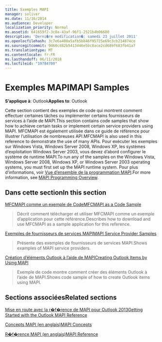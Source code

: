 ```yaml
---
title: Exemples MAPI
manager: soliver
ms.date: 11/16/2014
ms.audience: Developer
localization_priority: Normal
ms.assetid: 641659f2-3c0a-43af-96f1-2521b4b06680
description: 'Derni�re modification�: samedi 23 juillet 2011'
ms.openlocfilehash: 3c7e6a408a5afb5b846f95725e69c3cb214874ce
ms.sourcegitcommit: 9d60cd82b5413446e5bc8ace2cd689f683fb41a7
ms.translationtype: MT
ms.contentlocale: fr-FR
ms.lasthandoff: 06/11/2018
ms.locfileid: "19784700"
---
```

# <a name="mapi-samples"></a><span data-ttu-id="164c3-103">Exemples MAPI</span><span class="sxs-lookup"><span data-stu-id="164c3-103">MAPI Samples</span></span>

  
  
<span data-ttu-id="164c3-104">**S’applique à**: Outlook</span><span class="sxs-lookup"><span data-stu-id="164c3-104">**Applies to**: Outlook</span></span> 
  
<span data-ttu-id="164c3-105">Cette section contient des exemples de code qui montrent comment effectuer certaines tâches ou implémenter certains fournisseurs de services à l’aide de MAPI.</span><span class="sxs-lookup"><span data-stu-id="164c3-105">This section contains code samples that show how to achieve certain tasks or implement certain service providers using MAPI.</span></span> <span data-ttu-id="164c3-106">MFCMAPI est également utilisée dans ce guide de référence pour illustrer l’utilisation de nombreuses API.</span><span class="sxs-lookup"><span data-stu-id="164c3-106">MFCMAPI is also used in this reference to demonstrate the use of many APIs.</span></span> <span data-ttu-id="164c3-107">Pour exécuter les exemples sur Windows Vista, Windows Server 2008, Windows XP, les systèmes d’exploitation Windows Server 2003, vous devez d’abord configurer le système de runtime MAPI.</span><span class="sxs-lookup"><span data-stu-id="164c3-107">To run any of the samples on the Windows Vista, Windows Server 2008, Windows XP, or Windows Server 2003 operating systems, you must first set up the MAPI runtime system.</span></span> <span data-ttu-id="164c3-108">Pour plus d’informations, voir [Vue d’ensemble de la programmation MAPI](mapi-programming-overview.md).</span><span class="sxs-lookup"><span data-stu-id="164c3-108">For more information, see [MAPI Programming Overview](mapi-programming-overview.md).</span></span>
  
## <a name="in-this-section"></a><span data-ttu-id="164c3-109">Dans cette section</span><span class="sxs-lookup"><span data-stu-id="164c3-109">In this section</span></span>

[<span data-ttu-id="164c3-110">MFCMAPI comme un exemple de Code</span><span class="sxs-lookup"><span data-stu-id="164c3-110">MFCMAPI as a Code Sample</span></span>](mfcmapi-as-a-code-sample.md)
  
> <span data-ttu-id="164c3-111">Décrit comment télécharger et utiliser MFCMAPI comme un exemple d’application pour cette référence.</span><span class="sxs-lookup"><span data-stu-id="164c3-111">Describes how to download and use MFCMAPI as a sample application for this reference.</span></span>
    
[<span data-ttu-id="164c3-112">Exemples de fournisseurs de services MAPI</span><span class="sxs-lookup"><span data-stu-id="164c3-112">MAPI Service Provider Samples</span></span>](mapi-service-provider-samples.md)
  
> <span data-ttu-id="164c3-113">Présente des exemples de fournisseurs de services MAPI.</span><span class="sxs-lookup"><span data-stu-id="164c3-113">Shows examples of MAPI service providers.</span></span>
    
[<span data-ttu-id="164c3-114">Création d’éléments Outlook à l’aide de MAPI</span><span class="sxs-lookup"><span data-stu-id="164c3-114">Creating Outlook Items by Using MAPI</span></span>](creating-outlook-items-by-using-mapi.md)
  
> <span data-ttu-id="164c3-115">Exemple de code montre comment créer des éléments Outlook à l’aide de MAPI.</span><span class="sxs-lookup"><span data-stu-id="164c3-115">Shows code sample of how to create Outlook items using MAPI.</span></span>
    
## <a name="related-sections"></a><span data-ttu-id="164c3-116">Sections associées</span><span class="sxs-lookup"><span data-stu-id="164c3-116">Related sections</span></span>

[<span data-ttu-id="164c3-117">Mise en route avec la r�f�rence de MAPI pour Outlook 2013</span><span class="sxs-lookup"><span data-stu-id="164c3-117">Getting Started with the Outlook MAPI Reference</span></span>](getting-started-with-the-outlook-mapi-reference.md)
  
[<span data-ttu-id="164c3-118">Concepts MAPI (en anglais)</span><span class="sxs-lookup"><span data-stu-id="164c3-118">MAPI Concepts</span></span>](mapi-concepts.md)
  
[<span data-ttu-id="164c3-119">R�f�rence MAPI (en anglais)</span><span class="sxs-lookup"><span data-stu-id="164c3-119">MAPI Reference</span></span>](mapi-reference.md)
  

